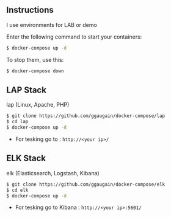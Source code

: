 ## Instructions
I use environments for LAB or demo

Enter the following command to start your containers:
```bash
$ docker-compose up -d
```

To stop them, use this:
```bash
$ docker-compose down
```

## LAP Stack
lap (Linux, Apache, PHP)

```bash
$ git clone https://github.com/ggaugain/docker-compose/lap
$ cd lap
$ docker-compose up -d
```
* For tesking go to : `http://<your ip>/`

## ELK Stack
elk (Elasticsearch, Logstash, Kibana)

```bash
$ git clone https://github.com/ggaugain/docker-compose/elk
$ cd elk
$ docker-compose up -d
```
* For tesking go to Kibana : `http://<your ip>:5601/`
